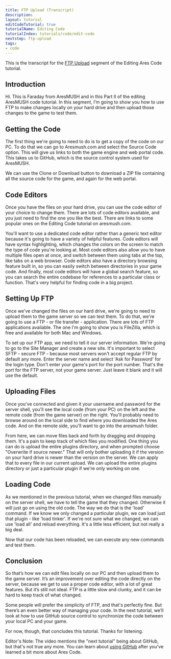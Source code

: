 ```yaml
---
title: FTP Upload (Transcript)
description: 
layout: tutorial
editCodeTutorial: true
tutorialName: Editing Code
tutorialIndex: tutorials/code/edit-code
nextstep: ftp-upload
tags:
- code
---
```


This is the transcript for the [FTP Upload](/tutorials/code/edit-code/ftp-upload.html)  segment of the Editing Ares Code tutorial.

## Introduction

Hi.  This is Faraday from AresMUSH and in this Part II of the editing AresMUSH code tutorial.  In this segment, I’m going to show you how to use FTP to make changes locally on your hard drive and then upload those changes to the game to test them.

## Getting the Code

The first thing we're going to need to do is to get a copy of the code on our PC.  To do that we can go to Aresmush.com and select the Source Code option.  This will give us links to both the game engine and web portal code.  This takes us to GitHub, which is the source control system used for AresMUSH.

We can use the Clone or Download button to download a ZIP file containing all the source code for the game, and again for the web portal.

## Code Editors

Once you have the files on your hard drive, you can use the code editor of your choice to change them.  There are lots of code editors available, and you just need to find the one you like the best.  There are links to some popular ones on the Editing Code tutorial on aresmush.com.  

You'll want to use a dedicated code editor rather than a generic text editor because it's going to have a variety of helpful features.  Code editors will have syntax highlighting, which changes the colors on the screen to match the type of code you're looking at.  Most code editors also allow you to have multiple files open at once, and switch between them using tabs at the top, like tabs on a web browser.  Code editors also have a directory browsing feature built in, so you can easily switch between directories in your game code.  And finally, most code editors will have a global search feature, so you can search the entire codebase for references to a particular class or function.  That's very helpful for finding code in a big project.

## Setting Up FTP

Once we've changed the files on our hard drive, we're going to need to upload them to the game server so we can test them.  To do that, we're going to use a FTP - or file transfer - application.  There are lots of FTP applications available.  The one I'm going to show you is FileZilla, which is free and available for both Mac and Windows.

To set up our FTP app, we need to tell it our server information.  We're going to go to the Site Manager and create a new site.  It's important to select SFTP - secure FTP - because most servers won't accept regular FTP by default any more.  Enter the server name and select 'Ask for Password' for the login type.  Don't enter your game's port for the port number.  That's the port for the FTP server, not your game server.  Just leave it blank and it will use the default.

## Uploading Files

Once you've connected and given it your username and password for the server shell, you'll see the local code (from your PC) on the left and the remote code (from the game server) on the right.  You'll probably need to browse around on the local side to find where you downloaded the Ares code.  And on the remote side, you'll want to go into the aresmush folder.

From here, we can move files back and forth by dragging and dropping them.  It's a pain to keep track of which files you modified.  One thing you can do is upload the entire plugins directory, and when prompted choose "Overwrite if source newer."  That will only bother uploading it if the version on your hard drive is newer than the version on the server.  We can apply that to every file in our current upload.  We can upload the entire plugins directory or just a particular plugin if we're only working on one.

## Loading Code

As we mentioned in the previous tutorial, when we changed files manually on the server shell, we have to tell the game that they changed.  Otherwise it will just go on using the old code.  The way we do that is the 'load' command.   If we know we only changed a particular plugin, we can load just that plugin - like 'load tinker'.  If we're not sure what we changed, we can use 'load all' and reload everything.  It's a little less efficient, but not really a big deal.

Now that our code has been reloaded, we can execute any new commands and test them.

## Conclusion

So that’s how we can edit files locally on our PC and then upload them to the game server.  It’s an improvement over editing the code directly on the server, because we get to use a proper code editor, with a lot of great features.  But it’s still not ideal.  FTP is a little slow and clunky, and it can be hard to keep track of what changed.

Some people will prefer the simplicity of FTP, and that's perfectly fine.  But there’s an even better way of managing your code.  In the next tutorial, we’ll look at how to use GitHub source control to synchronize the code between your local PC and your game. 

For now, though, that concludes this tutorial.  Thanks for listening.

Editor's Note: The video mentions the "next tutorial" being about GitHub, but that's not true any more.  You can learn about [using GitHub](/tutorials/code/git.html) after you've learned a bit more about Ares Code.